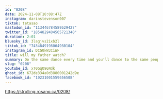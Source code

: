 ```yaml
---
id: "0208"
date: 2024-11-08T10:08:47Z
instagram: darinstevenson007
tiktok: tetasao
mastodon_id: "113446784589529427"
twitter_id: "1854829404565721348"
duration: 2:01
bluesky_id: 3lagjvs2ixb2l
tiktok_id: "7434849198064930104"
instagram_id: DCG0kW3CiWF
title: will my father watch?
summary: Do the same dance every time and you'll dance to the same people every time.
slug: "0208"
youtube_id: xT0GqO96Ndk
ghost_id: 672de334a0d3880001242d9e
facebook_id: "10231001559656508"
---
```

https://strolling.rosano.ca/0208/
